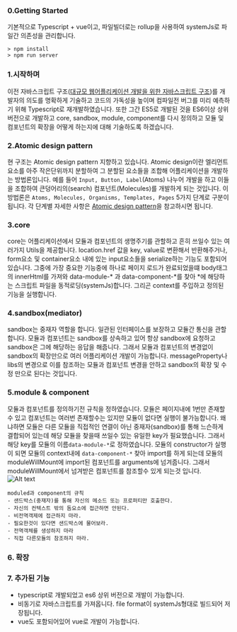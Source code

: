 ### 0.Getting Started
기본적으로 Typescript + vue이고, 파일빌더로는 rollup을 사용하여 systemJs로 파일간 의존성을 관리합니다.
```
> npm install
> npm run server
```

### 1.시작하며
이전 자바스크립트 구조([대규모 웹어플리케이션 개발을 위한 자바스크립트 구조](https://github.com/leejunho84/scalableJavascriptApp))를 개발자의 의도를 명확하게 기술하고 코드의 가독성을 높이며 컴파일전 버그를 미리 예측하기 위해 Typescript로 재개발하였습니다. 또한 그간 ES5로 개발된 것을 ES6이상 상위 버전으로 개발하고 core, sandbox, module, component를 다시 정의하고 모듈 및 컴포넌트의 확장을 어떻게 하는지에 대해 기술하도록 하겠습니다.

### 2.Atomic design pattern
현 구조는 Atomic design pattern 지향하고 있습니다. Atomic design이란 엘리먼트 요소를 아주 작은단위까지 분할하여 그 분할된 요소들을 조합해 어플리케이션을 개발하는 방법론입니다. 예를 들어 `Input, Button, Label`(Atoms) 나누어 개발을 하고 이들을 조합하여 큰덩어리의(search) 컴포넌트(Molecules)를 개발하게 되는 것입니다. 이 방법론은 `Atoms, Molecules, Organisms, Templates, Pages` 5가지 단계로 구분이 됩니다. 각 단계별 자세한 사항은 [Atomic design pattern](http://bradfrost.com/blog/post/atomic-web-design/)을 참고하시면 됩니다.

### 3.core
core는 어플리케이션에서 모듈과 컴포넌트의 생명주기를 관할하고 흔히 쓰일수 있는 여러가지 Utils을 제공합니다. location.href 값을 key, value로 변환해서 반환해주거나, form요소 및 container요소 내에 있는 input요소들을 serialize하는 기능도 포함되어 있습니다. 그중에 가장 중요한 기능중에 하나로 페이지 로드가 완료되었을떄 body태그의 innerHtml를 가져와 data-module-* 과 data-component-*를 찾아 *에 해당하는 스크립트 파일을 동적로딩(systemJs)합니다. 그리곤 context를 주입하고 정의된 기능을 실행합니다.

### 4.sandbox(mediator)
sandbox는 중재자 역할을 합니다. 일관된 인터페이스를 보장하고 모듈간 통신을 관할합니다. 모듈과 컴포넌트는 sandbox를 상속하고 있어 항상 sandbox에 요청하고 sandbox은 그에 해당하는 응답을 해줍니다. 그래서 모듈과 컴포넌트의 변경없이 sandbox의 확장만으로 여러 어플리케이션 개발이 가능합니다. messageProperty나 libs의 변경으로 이를 참조하는 모듈과 컴포넌트 변경을 안하고 sandbox의 확장 및 수정 만으로 된다는 것입니다.

### 5.module & component
모듈과 컴포넌트를 정의하기전 규칙을 정하였습니다. 모듈은 페이지내에 1번만 존재할수 있고 컴포넌트는 여러번 존재할수는 있지만 모듈이 없다면 실행이 불가능합니다. 왜냐하면 모듈은 다른 모듈을 직접적인 연결이 아닌 중재자(sandbox)를 통해 느슨하게 결합되어 있는데 해당 모듈을 찾을때 쓰일수 있는 유일한 key가 필요했습니다. 그래서 해당 key를 모듈의 이름`data-module-*`로 정하였습니다. 모듈의 constructor가 실행이 되면 모듈의 context내에 `data-component-*` 찾아 import를 하게 되는데 모듈의 moduleWillMount에 import된 컴포넌트를 arguments에 넘겨줍니다. 그래서 moduleWillMount에서 넘겨받은 컴포넌트를 참조할수 있게 되는것 입니다.
![Alt text](/architecture.png "sandbox architecture")

```
moduled과 component의 규칙 
- 샌드박스(중재자)를 통해 자신의 메소드 또는 프로퍼티만 호출한다.
- 자신의 컨텍스트 밖의 돔요소에 접근하면 안된다.
- 비전역객제에 접근하지 마라.
- 필요한것이 있다면 샌드박스에 물어보라.
- 전역객체를 생성하지 마라
- 직접 다른모듈의 참조하지 마라.
```

### 6. 확장



### 7. 추가된 기능
- typescript로 개발되었고 es6 상위 버전으로 개발이 가능합니다.
- 비동기로 자바스크립트를 가져옵니다. file format이 systemJs형대로 빌드되어 저장됩니다.
- vue도 포함되어있어 vue로 개발이 가능합니다.